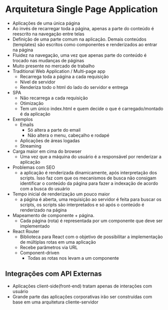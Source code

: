# Arquitetura Single Page Application

* Aplicações de uma única página
* Ao invés de recarregar toda a página, apenas a parte do conteúdo é reescrito na navegação entre telas
* Definição de uma parte comum na aplicação. Demais conteúdos (templates) são escritos como componentes e renderizados ao entrar na página
* Fluidez na navegação, uma vez que apenas parte do conteúdo é trocado nas mudanças de páginas
* Muito presente no mercado de trabalho
* Traditional Web Application / Multi-page app
    * Recarrega toda a página a cada requisição
    * Nível de servidor
    * Renderiza todo o html do lado do servidor e entrega
* SPA
    * Não recarrega a cada requisição
    * Otimização
    * Tem um único index.html e quem decide o que é carregado/montado é da aplicação
* Exemplos
    * Emails
        * Só altera a parte do email
        * Não altera o menu, cabeçalho e rodapé
    * Aplicações de áreas logadas
    * Streaming
* Carga maior em cima do browser
    * Uma vez que a máquina do usuário é a responsável por renderizar a aplicação
* Problemas com SEO
    * a aplicação é renderizada dinamicamente, após interpretação dos scripts. Isso faz com que os mecanismos de busca não consigam identificar o conteúdo da página para fazer a indexação de acordo com a busca do usuário
*  Tempo inicial de renderização um pouco maior
    * a página é aberta, uma requisição ao servidor é feita para buscar os scripts, os scripts são interpretados e só após o conteúdo é renderizado na página
* Mapeamento de componente + página. 
    * Cada página (rota) é representada por um componente que deve ser implementado
* React Router
    * Biblioteca para React com o objetivo de possibilitar a implementação de múltiplas rotas em uma aplicação
    * Recebe parâmetros via URL
    * Component-driven
        * Todas as rotas nos levam a um componente
## Integrações com API Externas

* Aplicações client-side(front-end) tratam apenas de interações com usuário
* Grande parte das aplicações corporativas irão ser construídas com base em uma arquitetura cliente-servidor 